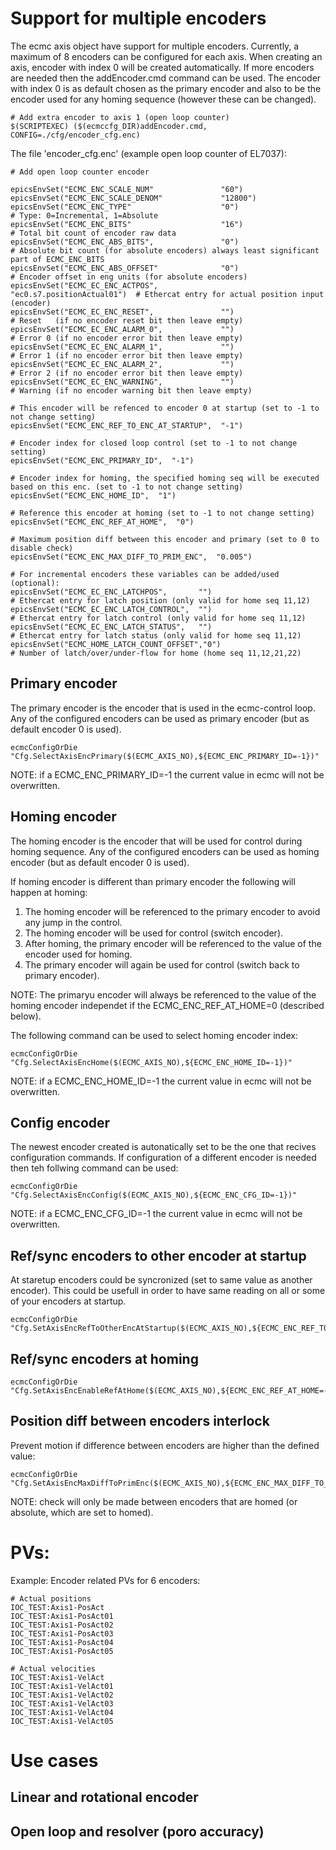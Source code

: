 # Support for multiple encoders

The ecmc axis object have support for multiple encoders. Currently, a maximum of 8 encoders can be configured for each axis.
When creating an axis, encoder with index 0 will be created automatically. If more encoders are needed then the addEncoder.cmd command can be used.
The encoder with index 0 is as default chosen as the primary encoder and also to be the encoder used for any homing sequence (however these can be changed).

```
# Add extra encoder to axis 1 (open loop counter)
$(SCRIPTEXEC) ($(ecmccfg_DIR)addEncoder.cmd, CONFIG=./cfg/encoder_cfg.enc)
```

The file 'encoder_cfg.enc' (example open loop counter of EL7037):
```
# Add open loop counter encoder

epicsEnvSet("ECMC_ENC_SCALE_NUM"               "60")
epicsEnvSet("ECMC_ENC_SCALE_DENOM"             "12800")
epicsEnvSet("ECMC_ENC_TYPE"                    "0")                        # Type: 0=Incremental, 1=Absolute
epicsEnvSet("ECMC_ENC_BITS"                    "16")                       # Total bit count of encoder raw data
epicsEnvSet("ECMC_ENC_ABS_BITS",               "0")                        # Absolute bit count (for absolute encoders) always least significant part of ECMC_ENC_BITS
epicsEnvSet("ECMC_ENC_ABS_OFFSET"              "0")                        # Encoder offset in eng units (for absolute encoders)
epicsEnvSet("ECMC_EC_ENC_ACTPOS",              "ec0.s7.positionActual01")  # Ethercat entry for actual position input (encoder)
epicsEnvSet("ECMC_EC_ENC_RESET",               "")                         # Reset   (if no encoder reset bit then leave empty)
epicsEnvSet("ECMC_EC_ENC_ALARM_0",             "")                         # Error 0 (if no encoder error bit then leave empty)
epicsEnvSet("ECMC_EC_ENC_ALARM_1",             "")                         # Error 1 (if no encoder error bit then leave empty)
epicsEnvSet("ECMC_EC_ENC_ALARM_2",             "")                         # Error 2 (if no encoder error bit then leave empty)
epicsEnvSet("ECMC_EC_ENC_WARNING",             "")                         # Warning (if no encoder warning bit then leave empty)

# This encoder will be refenced to encoder 0 at startup (set to -1 to not change setting)
epicsEnvSet("ECMC_ENC_REF_TO_ENC_AT_STARTUP",  "-1")

# Encoder index for closed loop control (set to -1 to not change setting)
epicsEnvSet("ECMC_ENC_PRIMARY_ID",  "-1")

# Encoder index for homing, the specified homing seq will be executed based on this enc. (set to -1 to not change setting)
epicsEnvSet("ECMC_ENC_HOME_ID",  "1")

# Reference this encoder at homing (set to -1 to not change setting)
epicsEnvSet("ECMC_ENC_REF_AT_HOME",  "0")

# Maximum position diff between this encoder and primary (set to 0 to disable check)
epicsEnvSet("ECMC_ENC_MAX_DIFF_TO_PRIM_ENC",  "0.005")

# For incremental encoders these variables can be added/used (optional):
epicsEnvSet("ECMC_EC_ENC_LATCHPOS",       "")                              # Ethercat entry for latch position (only valid for home seq 11,12)
epicsEnvSet("ECMC_EC_ENC_LATCH_CONTROL",  "")                              # Ethercat entry for latch control (only valid for home seq 11,12)
epicsEnvSet("ECMC_EC_ENC_LATCH_STATUS",   "")                              # Ethercat entry for latch status (only valid for home seq 11,12)
epicsEnvSet("ECMC_HOME_LATCH_COUNT_OFFSET","0")                            # Number of latch/over/under-flow for home (home seq 11,12,21,22)

```

## Primary encoder

The primary encoder is the encoder that is used in the ecmc-control loop.
Any of the configured encoders can be used as primary encoder (but as default encoder 0 is used).

```
ecmcConfigOrDie "Cfg.SelectAxisEncPrimary($(ECMC_AXIS_NO),${ECMC_ENC_PRIMARY_ID=-1})"

```
NOTE: if a ECMC_ENC_PRIMARY_ID=-1 the current value in ecmc will not be overwritten.

## Homing encoder

The homing encoder is the encoder that will be used for control during homing sequence.
Any of the configured encoders can be used as homing encoder (but as default encoder 0 is used).

If homing encoder is different than primary encoder the following will happen at homing:
1. The homing encoder will be referenced to the primary encoder to avoid any jump in the control.
2. The homing encoder will be used for control (switch encoder).
3. After homing, the primary encoder will be referenced to the value of the encoder used for homing.
4. The primary encoder will again be used for control (switch back to primary encoder).

NOTE: The primaryu encoder will always be referenced to the value of the homing encoder independet if
the ECMC_ENC_REF_AT_HOME=0 (described below).

The following command can be used to select homing encoder index:
```
ecmcConfigOrDie "Cfg.SelectAxisEncHome($(ECMC_AXIS_NO),${ECMC_ENC_HOME_ID=-1})"
```
NOTE: if a ECMC_ENC_HOME_ID=-1 the current value in ecmc will not be overwritten.

## Config encoder

The newest encoder created is autonatically set to be the one that recives configuration commands. 
If configuration of a different encoder is needed then teh follwing command can be used:
```
ecmcConfigOrDie "Cfg.SelectAxisEncConfig($(ECMC_AXIS_NO),${ECMC_ENC_CFG_ID=-1})"

```
NOTE: if a ECMC_ENC_CFG_ID=-1 the current value in ecmc will not be overwritten.

## Ref/sync encoders to other encoder at startup

At staretup encoders could be syncronized (set to same value as another encoder). This could be usefull in order to have same reading on all or some of your encoders at startup.

```
ecmcConfigOrDie "Cfg.SetAxisEncRefToOtherEncAtStartup($(ECMC_AXIS_NO),${ECMC_ENC_REF_TO_ENC_AT_STARTUP=-1})"

```

## Ref/sync encoders at homing

```
ecmcConfigOrDie "Cfg.SetAxisEncEnableRefAtHome($(ECMC_AXIS_NO),${ECMC_ENC_REF_AT_HOME=-1})"

```

## Position diff between encoders interlock

Prevent motion if difference between encoders are higher than the defined value:

```
ecmcConfigOrDie "Cfg.SetAxisEncMaxDiffToPrimEnc($(ECMC_AXIS_NO),${ECMC_ENC_MAX_DIFF_TO_PRIM_ENC=0})"
```

NOTE: check will only be made between encoders that are homed (or absolute, which are set to homed).

# PVs:

Example: Encoder related PVs for 6 encoders:
```
# Actual positions
IOC_TEST:Axis1-PosAct
IOC_TEST:Axis1-PosAct01
IOC_TEST:Axis1-PosAct02
IOC_TEST:Axis1-PosAct03
IOC_TEST:Axis1-PosAct04
IOC_TEST:Axis1-PosAct05

# Actual velocities
IOC_TEST:Axis1-VelAct
IOC_TEST:Axis1-VelAct01
IOC_TEST:Axis1-VelAct02
IOC_TEST:Axis1-VelAct03
IOC_TEST:Axis1-VelAct04
IOC_TEST:Axis1-VelAct05
```

# Use cases

## Linear and rotational encoder


## Open loop and resolver (poro accuracy)


